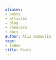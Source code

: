 ```yaml
---
aliases:
- posts
- articles
- blog
- showcase
- docs
author: Alix Dumoulin
tags:
- index
title: Posts
---
```

